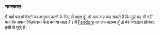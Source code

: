 ### नमस्कार!

मैं यहाँ बस प्रॉजेक्टों का अनुवाद करने के लिए ही आता हूँ, तो आप कह कह सकते हैं कि मुझे यह भी नहीं पता कि अपना ऐप्लिकेशन कैसे बनाया जाता है। मैं [Fandom](https://community.fandom.com) का एक सदस्य हूँ तो मेरे ज़्यादातर प्रॉजेेक्ट इसी से जुड़े हैं।
